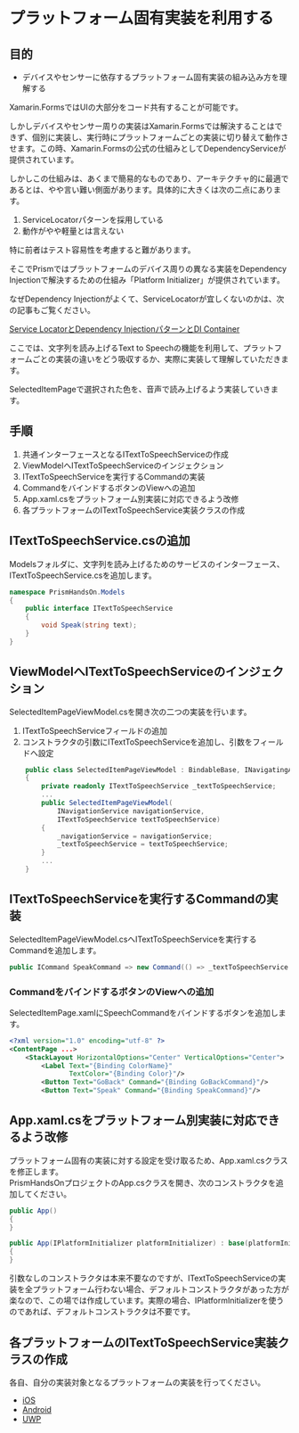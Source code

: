 # プラットフォーム固有実装を利用する

## 目的

* デバイスやセンサーに依存するプラットフォーム固有実装の組み込み方を理解する

Xamarin.FormsではUIの大部分をコード共有することが可能です。

しかしデバイスやセンサー周りの実装はXamarin.Formsでは解決することはできず、個別に実装し、実行時にプラットフォームごとの実装に切り替えて動作させます。この時、Xamarin.Formsの公式の仕組みとしてDependencyServiceが提供されています。

しかしこの仕組みは、あくまで簡易的なものであり、アーキテクチャ的に最適であるとは、やや言い難い側面があります。具体的に大きくは次の二点にあります。

1. ServiceLocatorパターンを採用している  
2. 動作がやや軽量とは言えない  

特に前者はテスト容易性を考慮すると難があります。

そこでPrismではプラットフォームのデバイス周りの異なる実装をDependency Injectionで解決するための仕組み「Platform Initializer」が提供されています。

なぜDependency Injectionがよくて、ServiceLocatorが宜しくないのかは、次の記事もご覧ください。

[Service LocatorとDependency InjectionパターンとDI Container](http://www.nuits.jp/entry/servicelocator-vs-dependencyinjection)

ここでは、文字列を読み上げるText to Speechの機能を利用して、プラットフォームごとの実装の違いをどう吸収するか、実際に実装して理解していただきます。

SelectedItemPageで選択された色を、音声で読み上げるよう実装していきます。

## 手順

1. 共通インターフェースとなるITextToSpeechServiceの作成  
2. ViewModelへITextToSpeechServiceのインジェクション  
3. ITextToSpeechServiceを実行するCommandの実装  
4. CommandをバインドするボタンのViewへの追加  
5. App.xaml.csをプラットフォーム別実装に対応できるよう改修  
6. 各プラットフォームのITextToSpeechService実装クラスの作成

## ITextToSpeechService.csの追加  

Modelsフォルダに、文字列を読み上げるためのサービスのインターフェース、ITextToSpeechService.csを追加します。  

```cs
namespace PrismHandsOn.Models
{
    public interface ITextToSpeechService
    {
        void Speak(string text);
    }
}
```

## ViewModelへITextToSpeechServiceのインジェクション  

SelectedItemPageViewModel.csを開き次の二つの実装を行います。

1. ITextToSpeechServiceフィールドの追加  
2. コンストラクタの引数にITextToSpeechServiceを追加し、引数をフィールドへ設定  

```cs
    public class SelectedItemPageViewModel : BindableBase, INavigatingAware
    {
        private readonly ITextToSpeechService _textToSpeechService;
        ...
        public SelectedItemPageViewModel(
            INavigationService navigationService,
            ITextToSpeechService textToSpeechService)
        {
            _navigationService = navigationService;
            _textToSpeechService = textToSpeechService;
        }
        ...
    }

```

## ITextToSpeechServiceを実行するCommandの実装

SelectedItemPageViewModel.csへITextToSpeechServiceを実行するCommandを追加します。

```cs
public ICommand SpeakCommand => new Command(() => _textToSpeechService.Speak(ColorName));
```

### CommandをバインドするボタンのViewへの追加

SelectedItemPage.xamlにSpeechCommandをバインドするボタンを追加します。

```xml
<?xml version="1.0" encoding="utf-8" ?>
<ContentPage ...>
    <StackLayout HorizontalOptions="Center" VerticalOptions="Center">
        <Label Text="{Binding ColorName}"
               TextColor="{Binding Color}"/>
        <Button Text="GoBack" Command="{Binding GoBackCommand}"/>
        <Button Text="Speak" Command="{Binding SpeakCommand}"/>
```

## App.xaml.csをプラットフォーム別実装に対応できるよう改修  

プラットフォーム固有の実装に対する設定を受け取るため、App.xaml.csクラスを修正します。  
PrismHandsOnプロジェクトのApp.csクラスを開き、次のコンストラクタを追加してください。  

```cs
public App()
{
}

public App(IPlatformInitializer platformInitializer) : base(platformInitializer)
{
}
```

引数なしのコンストラクタは本来不要なのですが、ITextToSpeechServiceの実装を全プラットフォーム行わない場合、デフォルトコンストラクタがあった方が楽なので、この場では作成しています。実際の場合、IPlatformInitializerを使うのであれば、デフォルトコンストラクタは不要です。

## 各プラットフォームのITextToSpeechService実装クラスの作成

各自、自分の実装対象となるプラットフォームの実装を行ってください。

* [iOS](07-01-02-ITextToSpeechServiceの実装-iOS.md)  
* [Android](07-01-03-ITextToSpeechServiceの実装-Android.md)  
* [UWP](07-01-04-ITextToSpeechServiceの実装-UWP.md)  
